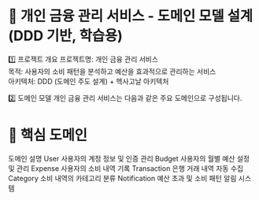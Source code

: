 # 📌 개인 금융 관리 서비스 - 도메인 모델 설계 (DDD 기반, 학습용)

1️⃣ 프로젝트 개요
프로젝트명: 개인 금융 관리 서비스  
목적: 사용자의 소비 패턴을 분석하고 예산을 효과적으로 관리하는 서비스  
아키텍처: DDD (도메인 주도 설계) + 헥사고날 아키텍처

2️⃣ 도메인 모델
개인 금융 관리 서비스는 다음과 같은 주요 도메인으로 구성됩니다.

# 📌 핵심 도메인

도메인 설명
User 사용자의 계정 정보 및 인증 관리
Budget 사용자의 월별 예산 설정 및 관리
Expense 사용자의 소비 내역 기록
Transaction 은행 거래 내역 자동 수집
Category 소비 내역의 카테고리 분류
Notification 예산 초과 및 소비 패턴 알림 시스템
